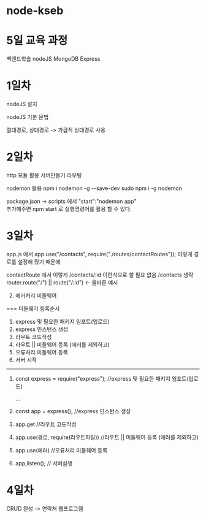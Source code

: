 # node-kseb

# 5일 교육 과정

백엔드학습 
nodeJS 
MongoDB
Express


# 1일차

nodeJS 설치

nodeJS 기본 문법

절대경로, 상대경로 -> 가급적 상대경로 사용

# 2일차 

http 모듈 활용 서버만들기 
라우팅

nodemon 활용
 npm i nodemon -g --save-dev
 sudo npm i -g nodemon

 package.json -> scripts 에서
   "start":"nodemon app"  
   추가해주면 npm start 로 실행명령어를 활용 할 수 있다.

# 3일차 
app.js 에서
app.use("/contacts", require("./routes/contactRoutes"));
이렇게 경로를 설정해 줬기 때문에 

contactRoute 에서 
이렇게 /contacts/:id 이런식으로 할 필요 없음 
 /contacts 생략
router.route("/")  || route("/:id")  <- 올바른 예시

2. 에러처리 미들웨어 

===
미들웨어 등록순서 
1. express 및 필요한 패키지 임포트(업로드)
2. express 인스턴스 생성 
3. 라우트 코드작성
3. 라우트 || 미들웨어 등록 (에러를 제외하고)
4. 오류처리 미들웨어 등록
5. 서버 시작

---
1. const express = require("express"); //express 및 필요한 패키지 임포트(업로드)

   ...

2. const app = express(); //express 인스턴스 생성 

3. app.get //라우트 코드작성

4. app.use(경로, require(라우트파일)) //라우트 || 미들웨어 등록 (에러를 제외하고)
   
5. app.use(에러) //오류처리 미들웨어 등록

6. app,listen(); // 서버실행 

# 4일차 
CRUD 완성 -> 연락처 웹프로그램 

